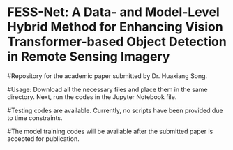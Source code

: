 # FESS-Net: A Data- and Model-Level Hybrid Method for Enhancing Vision Transformer-based Object Detection in Remote Sensing Imagery

#Repository for the academic paper submitted by Dr. Huaxiang Song.

#Usage: Download all the necessary files and place them in the same directory. Next, run the codes in the Jupyter Notebook file.

#Testing codes are available. Currently, no scripts have been provided due to time constraints. 

#The model training codes will be available after the submitted paper is accepted for publication.
